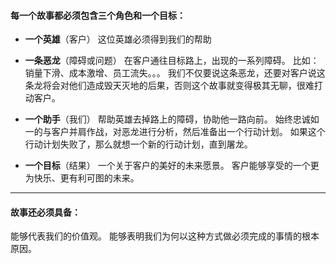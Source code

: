 #### 每一个故事都必须包含三个角色和一个目标：
- **一个英雄**（客户）
这位英雄必须得到我们的帮助

- **一条恶龙**（障碍或问题）
在客户通往目标路上，出现的一系列障碍。
比如：销量下滑、成本激增、员工流失。。。
我们不仅要说这条恶龙，还要对客户说这条龙将会对他们造成毁天灭地的后果，否则这个故事就变得极其无聊，很难打动客户。

- **一个助手**（我们）
帮助英雄去掉路上的障碍，协助他一路向前。
始终忠诚如一的与客户并肩作战，对恶龙进行分析，然后准备出一个行动计划。
如果这个行动计划失败了，那么就想一个新的行动计划，直到屠龙。

- **一个目标**（结果）
一个关于客户的美好的未来愿景。
客户能够享受的一个更为快乐、更有利可图的未来。

***

#### 故事还必须具备：
能够代表我们的价值观。
能够表明我们为何以这种方式做必须完成的事情的根本原因。



